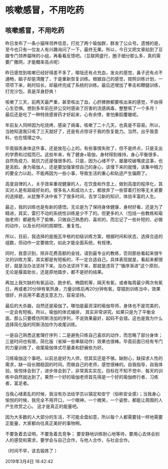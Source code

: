 # 咳嗽感冒，不用吃药


## **咳嗽感冒，不用吃药**

昨日发布了一条小猫咪领养信息，打扰了两个瑜伽群，群发了公众号。遗憾的是，至今也只有一位友人有兴趣询问了一下，最终无果。所以，今日又把文章贴到了豆瓣专门领养猫咪的小组，再看看反馈吧。（互联网盛行，圈子细分那么多，真的需要广撒网，才能概率高点呢）

昨日感觉到咳嗽已经好得差不多了，喉咙还有点充血，发炎的感觉，鼻子还有点不通畅，脑子却是清醒了，于是重新恢复训练。根据自己的感觉，按照训练计划，一项项下来，耗时较长，却最终完成了系统的训练。最后还增加了拳击和鞭腿训练，打完沙包，真是浑身舒爽！

咳嗽了三天，前两天最严重，甚至咳出了血，心肝脾肺都要咳出来的感觉，不由得心生恐惧。想到多年前在挤公交时感染了厉害的流感病毒，整整咳了一个多月！ 最后还是吃了一种特效感冒药才好起来，心有余悸，害怕重蹈覆辙呢。

年前友人同样因为吃烧烤，感染了病毒，咳嗽了二十几天，也真是不容易。所以，当她知道我只咳了三天就好了，还是有点惊讶于我的恢复能力。当然，出乎我意料，也在情理之中。

毕竟锻炼身体这件事，还是放在心上的。有些事情失败了，但不是终点，只是支出的学费和过程而已。这些年来，有了健身+瑜伽，身材得到维持，身心平衡很多，自然免疫力、抵抗力还是强很多的。只是，因为心绪不宁，屡屡咬破嘴皮这事，也是丢脸。身为瑜伽人，还是要加强掌控自己的身心，该慢下来的就慢，该集中精力的要全力以赴。不能再因为一些小事，导致生活的重心和轨迹产生偏颇了。

高度自律的人，关乎效率重视健康的人，在饮食和作息上，做到高度的程序化，其实对人是有超级好处的。很多名人和成功人士，都放弃了一些穿着打扮等无关紧要的选择题，从犹豫不决中省下了很多时间，去学习新的知识，体验丰富的人生。

最近，我的训练也是有新的感悟。无论是为了保持身体健康，身材好看，还是为了精进，其实，雷打不动的系统性训练是少不了的。但更多的人（包括一些教练和瑜伽老师）都避免不了偷懒，只做自己熟悉的、喜欢的，而忘记了一些补短的、必做的动作，以及长时间的周期性、重复性。

所以，目前，我选择的是施瓦辛格的初级训练方案，根据时间和状态，选择合适的组数，但动作一定要做完，如此才能全面系统，有规律。

同时，我意识到，除非花费高额的金钱，请到最专业的教练，否则那些看起来很牛叉的训练方案，其实都是有短板的，不一定合适自己。具体表现就是，看起来都很好，就是没办法坚持下来。没办法坚持下来，那就是违背了“循序渐进”这个原则，无论是揠苗助长，还是原地踏步，都不是好的结果。

再加上我欠缺的有氧运动，跑步机、椭圆机等，隔天有氧，或者每周最少两次有氧日，再或者20分钟有氧热身，力量训练后再20分钟有氧，穿插到训练当中，效果很好，并且用不着透支意志力，容易坚持。

最后的大杀器，自然还是瑜伽了。哪怕是最资深的瑜伽导师，身体也不是完美的，一定会有短板。所以，瑜伽的体式编排， 其实非常讲究。如果只是为了平衡全面，那么只要模仿阿斯汤加的序列，不说效果最好，起码不会错。这也是我为什么选择简化版的阿斯汤加作为收尾训练。

一是自己熟悉这套理疗序列；二是避免只练自己喜欢的动作，而忽略了部分身体；三是时间也有限，简化版（省掉一些串联动作）效果也很棒。毕竟前面已经有专门的力量训练了，收尾瑜伽体式尽量柔和舒展些为好。

习练瑜伽这个事吧。以前总是好为人师，但其实还是不够。缺耐心，缺探求人性的需求，缺一段长期稳固的时间。而做自己的老师，感觉很棒的。自我指导，自我体验。愉悦体会到了，进步体会到了，非常真实实在。目标在不知不觉中、每天的训练中自然就达到了。果然一个好的瑜伽老师首先得是一个好的瑜伽修行者、习练者，富足者。

当我心绪紊乱的时候，我没有办法给学员以镇定和安宁（俗称安全感）；当我身心愉悦的时候，我完全不用开口，一个眼神，一个微笑，一个姿势，都能让周围的人产生欣赏之心。 这才是真正的能量吧。

因为大多数的人大部分的生活，不可能全盘如意，所以每个人都需要钱一样地需要正能量，大家都向往真正美好的事物啊。

不要急着去证明，不要急着去竞争； 要安静地训练耐心地等待，要用心去体会别人的感受和需求，要学会与自己合作，与他人合作，与社会合作。

（时间不早，该去锻炼了 ）

2019年3月4日 18:42:42     
